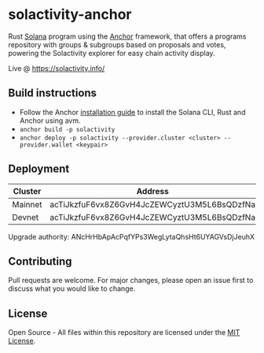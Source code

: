 # solactivity-anchor
Rust [Solana](https://docs.solana.com/getstarted/overview) program using the [Anchor](https://github.com/coral-xyz/anchor) framework, that offers a programs repository with groups & subgroups based on proposals and votes, powering the Solactivity explorer for easy chain activity display.

Live @ https://solactivity.info/

## Build instructions
- Follow the Anchor [installation guide](https://www.anchor-lang.com/docs/installation) to install the Solana CLI, Rust and Anchor using avm.
- `anchor build -p solactivity`
- `anchor deploy -p solactivity --provider.cluster <cluster> --provider.wallet <keypair>`

## Deployment
| Cluster | Address | Explorer |
| ------- | ------- | ------- |
| Mainnet | acTiJkzfuF6vx8Z6GvH4JcZEWCyztU3M5L6BsQDzfNa | [Solscan](https://solscan.io/account/acTiJkzfuF6vx8Z6GvH4JcZEWCyztU3M5L6BsQDzfNa) |
| Devnet | acTiJkzfuF6vx8Z6GvH4JcZEWCyztU3M5L6BsQDzfNa | [Solscan](https://solscan.io/account/acTiJkzfuF6vx8Z6GvH4JcZEWCyztU3M5L6BsQDzfNa?cluster=devnet) |

Upgrade authority: ANcHrHbApAcPqfYPs3WegLytaQhsHt6UYAGVsDjJeuhX

## Contributing
Pull requests are welcome. For major changes, please open an issue first to discuss what you would like to change.

## License
Open Source  - All files within this repository are licensed under the [MIT License](https://github.com/zarex5/solactivity-anchor/blob/main/LICENSE).
